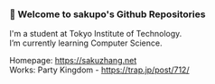 ### 🎉 Welcome to sakupo's Github Repositories
I'm a student at Tokyo Institute of Technology.  
I’m currently learning Computer Science.  

Homepage: https://sakuzhang.net  
Works: Party Kingdom - https://trap.jp/post/712/  

<!--
**sakupo/sakupo** is a ✨ _special_ ✨ repository because its `README.md` (this file) appears on your GitHub profile.

Here are some ideas to get you started:

- 🔭 I’m currently working on ...
- 🌱 I’m currently learning ...
- 👯 I’m looking to collaborate on ...
- 🤔 I’m looking for help with ...
- 💬 Ask me about ...
- 📫 How to reach me: ...
- 😄 Pronouns: ...
- ⚡ Fun fact: ...
-->

